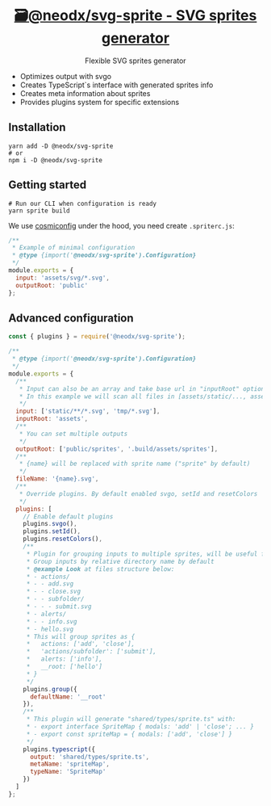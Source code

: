 <h1 align="center">
  <a aria-label="SVG sprite" href="https://github.com/secundant/neodx/libs/svg-sprite">
    🗃@neodx/svg-sprite - SVG sprites generator
  </a>
</h1>
<p align="center">
  Flexible SVG sprites generator
</p>

- Optimizes output with svgo
- Creates TypeScript`s interface with generated sprites info
- Creates meta information about sprites
- Provides plugins system for specific extensions

## Installation

```shell
yarn add -D @neodx/svg-sprite
# or
npm i -D @neodx/svg-sprite
```

## Getting started

```shell
# Run our CLI when configuration is ready
yarn sprite build
```

We use [cosmiconfig](https://github.com/davidtheclark/cosmiconfig) under the hood,
you need create `.spriterc.js`:

```javascript
/**
 * Example of minimal configuration
 * @type {import('@neodx/svg-sprite').Configuration}
 */
module.exports = {
  input: 'assets/svg/*.svg',
  outputRoot: 'public'
};
```

## Advanced configuration

```javascript
const { plugins } = require('@neodx/svg-sprite');

/**
 * @type {import('@neodx/svg-sprite').Configuration}
 */
module.exports = {
  /**
   * Input can also be an array and take base url in "inputRoot" option.
   * In this example we will scan all files in [assets/static/..., assets/tmp/...]
   */
  input: ['static/**/*.svg', 'tmp/*.svg'],
  inputRoot: 'assets',
  /**
   * You can set multiple outputs
   */
  outputRoot: ['public/sprites', '.build/assets/sprites'],
  /**
   * {name} will be replaced with sprite name ("sprite" by default)
   */
  fileName: '{name}.svg',
  /**
   * Override plugins. By default enabled svgo, setId and resetColors
   */
  plugins: [
    // Enable default plugins
    plugins.svgo(),
    plugins.setId(),
    plugins.resetColors(),
    /**
     * Plugin for grouping inputs to multiple sprites, will be useful for large icon sets.
     * Group inputs by relative directory name by default
     * @example Look at files structure below:
     * - actions/
     * - - add.svg
     * - - close.svg
     * - - subfolder/
     * - - - submit.svg
     * - alerts/
     * - - info.svg
     * - hello.svg
     * This will group sprites as {
     *   actions: ['add', 'close'],
     *   'actions/subfolder': ['submit'],
     *   alerts: ['info'],
     *   __root: ['hello']
     * }
     */
    plugins.group({
      defaultName: '__root'
    }),
    /**
     * This plugin will generate "shared/types/sprite.ts" with:
     * - export interface SpriteMap { modals: 'add' | 'close'; ... }
     * - export const spriteMap = { modals: ['add', 'close'] }
     */
    plugins.typescript({
      output: 'shared/types/sprite.ts',
      metaName: 'spriteMap',
      typeName: 'SpriteMap'
    })
  ]
};
```
